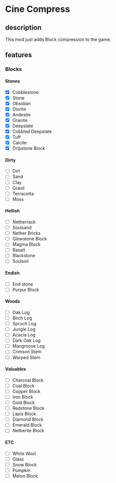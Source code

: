 # Cine Compress

## description
This mod just adds Block compression to the game.

## features 
### Blocks
#### Stones
- [x] Cobblestone
- [x] Stone
- [x] Obsidian
- [x] Diorite
- [x] Andesite
- [x] Granite
- [x] Deepslate
- [x] Cobbled Deepslate
- [x] Tuff
- [x] Calcite
- [x] Dripstone Block
#### Dirty
- [ ] Dirt
- [ ] Sand
- [ ] Clay
- [ ] Gravil
- [ ] Terracotta
- [ ] Moss
#### Hellish
- [ ] Netherrack
- [ ] Soulsand
- [ ] Nether Bricks
- [ ] Glowstone Block
- [ ] Magma Block
- [ ] Basalt
- [ ] Blackstone
- [ ] Soulsoil
#### Endish
- [ ] End stone
- [ ] Purpur Block
#### Woods
- [ ] Oak Log
- [ ] Birch Log
- [ ] Spruch Log
- [ ] Jungle Log
- [ ] Acacia Log
- [ ] Dark Oak Log
- [ ] Mangroove Log
- [ ] Crimson Stem
- [ ] Warped Stem
#### Valuables
- [ ] Charcoal Block
- [ ] Coal Block
- [ ] Copper Block
- [ ] Iron Block
- [ ] Gold Block
- [ ] Redstone Block
- [ ] Lapis Block
- [ ] Diamond Block
- [ ] Emerald Block
- [ ] Netherite Block
#### ETC
- [ ] White Wool
- [ ] Glass
- [ ] Snow Block
- [ ] Pumpkin
- [ ] Melon Block